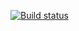 [![Build status](https://ci.appveyor.com/api/projects/status/2ws1wv80uvr24y5d/branch/main?svg=true)](https://ci.appveyor.com/project/IrinaQA61/dostavka-karty/branch/main)
